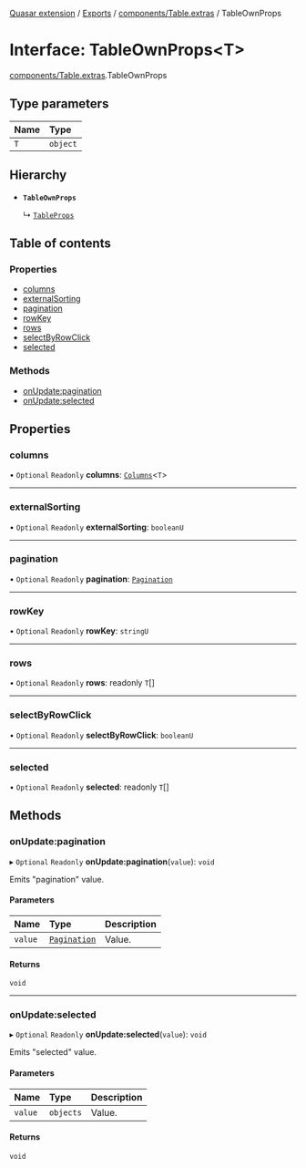 [Quasar extension](../index.md) / [Exports](../modules.md) / [components/Table.extras](../modules/components_Table_extras.md) / TableOwnProps

# Interface: TableOwnProps<T\>

[components/Table.extras](../modules/components_Table_extras.md).TableOwnProps

## Type parameters

| Name | Type |
| :------ | :------ |
| `T` | `object` |

## Hierarchy

- **`TableOwnProps`**

  ↳ [`TableProps`](components_Table_extras.TableProps.md)

## Table of contents

### Properties

- [columns](components_Table_extras.TableOwnProps.md#columns)
- [externalSorting](components_Table_extras.TableOwnProps.md#externalsorting)
- [pagination](components_Table_extras.TableOwnProps.md#pagination)
- [rowKey](components_Table_extras.TableOwnProps.md#rowkey)
- [rows](components_Table_extras.TableOwnProps.md#rows)
- [selectByRowClick](components_Table_extras.TableOwnProps.md#selectbyrowclick)
- [selected](components_Table_extras.TableOwnProps.md#selected)

### Methods

- [onUpdate:pagination](components_Table_extras.TableOwnProps.md#onupdate:pagination)
- [onUpdate:selected](components_Table_extras.TableOwnProps.md#onupdate:selected)

## Properties

### columns

• `Optional` `Readonly` **columns**: [`Columns`](../modules/components_Table_extras.md#columns)<`T`\>

___

### externalSorting

• `Optional` `Readonly` **externalSorting**: `booleanU`

___

### pagination

• `Optional` `Readonly` **pagination**: [`Pagination`](components_Table_extras.Pagination.md)

___

### rowKey

• `Optional` `Readonly` **rowKey**: `stringU`

___

### rows

• `Optional` `Readonly` **rows**: readonly `T`[]

___

### selectByRowClick

• `Optional` `Readonly` **selectByRowClick**: `booleanU`

___

### selected

• `Optional` `Readonly` **selected**: readonly `T`[]

## Methods

### onUpdate:pagination

▸ `Optional` `Readonly` **onUpdate:pagination**(`value`): `void`

Emits "pagination" value.

#### Parameters

| Name | Type | Description |
| :------ | :------ | :------ |
| `value` | [`Pagination`](components_Table_extras.Pagination.md) | Value. |

#### Returns

`void`

___

### onUpdate:selected

▸ `Optional` `Readonly` **onUpdate:selected**(`value`): `void`

Emits "selected" value.

#### Parameters

| Name | Type | Description |
| :------ | :------ | :------ |
| `value` | `objects` | Value. |

#### Returns

`void`
